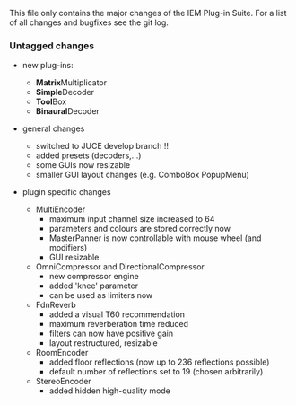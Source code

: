 This file only contains the major changes of the IEM Plug-in Suite.
For a list of all changes and bugfixes see the git log.

### Untagged changes
- new plug-ins:
    - **Matrix**Multiplicator
    - **Simple**Decoder
    - **Tool**Box
    - **Binaural**Decoder

- general changes
    - switched to JUCE develop branch !!
    - added presets (decoders,...)  
    - some GUIs now resizable  
    - smaller GUI layout changes (e.g. ComboBox PopupMenu)

- plugin specific changes
    - MultiEncoder
        - maximum input channel size increased to 64 
        - parameters and colours are stored correctly now
        - MasterPanner is now controllable with mouse wheel (and modifiers)
        - GUI resizable
    - OmniCompressor and DirectionalCompressor
        -  new compressor engine
        -  added 'knee' parameter
        -  can be used as limiters now
    - FdnReverb
        -  added a visual T60 recommendation
        -  maximum reverberation time reduced
        -  filters can now have positive gain
        -  layout restructured, resizable
    -  RoomEncoder
        -  added floor reflections (now up to 236 reflections possible)
        -  default number of reflections set to 19 (chosen arbitrarily)
    -  StereoEncoder
        -  added hidden high-quality mode  
